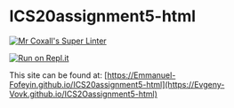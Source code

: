 # ICS20assignment5-html

[![Mr Coxall's Super Linter](https://github.com/Emmanuel-Fofeyin/ICS20assignment5-html/workflows/Mr%20Coxall's%20Super%20Linter/badge.svg)](https://github.com/Emmanuel-Fofeyin/ICS20assignment5-html/actions)

[![Run on Repl.it](https://repl.it/badge/github/Emmanuel-Fofeyin/ICS20assignment5-html)](https://repl.it/github/Emmanuel-Fofeyin/ICS20assignment5-html)

This site can be found at: [https://Emmanuel-Fofeyin.github.io/ICS20assignment5-html](https://Evgeny-Vovk.github.io/ICS2Oassignment5-html)
